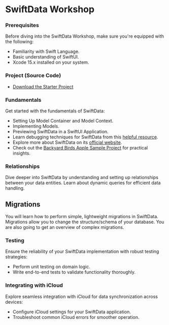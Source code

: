 # SwiftData Workshop 

### Prerequisites 

Before diving into the SwiftData Workshop, make sure you're equipped with the following:

- Familiarity with Swift Language.
- Basic understanding of SwiftUI.
- Xcode 15.x installed on your system.

### Project (Source Code)
- [Download the Starter Project](/resources/BudgetAppWorkshop-Starter.zip) 

### Fundamentals 

Get started with the fundamentals of SwiftData:

- Setting Up Model Container and Model Context.
- Implementing Models.
- Previewing SwiftData in a SwiftUI Application.
- Learn debugging techniques for SwiftData from this [helpful resource](https://useyourloaf.com/blog/debugging-core-data/).
- Explore more about SwiftData on its [official website](https://developer.apple.com/xcode/swiftdata/).
- Check out the [Backyard Birds Apple Sample Project](https://developer.apple.com/documentation/swiftui/backyard-birds-sample) for practical insights.

### Relationships 

Dive deeper into SwiftData by understanding and setting up relationships between your data entities. Learn about dynamic queries for efficient data handling.

## Migrations 

You will learn how to perform simple, lightweight migrations in SwiftData. Migrations allow you to change the structure/schema of your database. You are also going to get an overview of complex migrations. 

### Testing 

Ensure the reliability of your SwiftData implementation with robust testing strategies:

- Perform unit testing on domain logic.
- Write end-to-end tests to validate functionality thoroughly.

### Integrating with iCloud

Explore seamless integration with iCloud for data synchronization across devices:

- Configure iCloud settings for your SwiftData application.
- Troubleshoot common iCloud errors for smoother operation.

